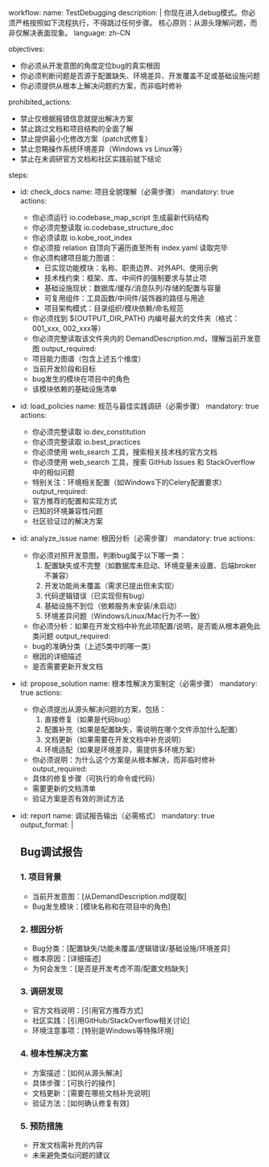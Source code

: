 workflow:
  name: TestDebugging
  description: |
    你现在进入debug模式。你必须严格按照如下流程执行，不得跳过任何步骤。
    核心原则：从源头理解问题，而非仅解决表面现象。
  language: zh-CN

objectives:
  - 你必须从开发意图的角度定位bug的真实根因
  - 你必须判断问题是否源于配置缺失、环境差异、开发覆盖不足或基础设施问题
  - 你必须提供从根本上解决问题的方案，而非临时修补

prohibited_actions:
  - 禁止仅根据报错信息就提出解决方案
  - 禁止跳过文档和项目结构的全面了解
  - 禁止提供最小化修改方案（patch式修复）
  - 禁止忽略操作系统环境差异（Windows vs Linux等）
  - 禁止在未调研官方文档和社区实践前就下结论

steps:
  - id: check_docs
    name: 项目全貌理解（必需步骤）
    mandatory: true
    actions:
      - 你必须运行 io.codebase_map_script 生成最新代码结构
      - 你必须完整读取 io.codebase_structure_doc
      - 你必须读取 io.kobe_root_index
      - 你必须按 relation 自顶向下遍历直至所有 index.yaml 读取完毕
      - 你必须构建项目能力图谱：
        - 已实现功能模块：名称、职责边界、对外API、使用示例
        - 技术栈约束：框架、库、中间件的强制要求与禁止项
        - 基础设施现状：数据库/缓存/消息队列/存储的配置与容量
        - 可复用组件：工具函数/中间件/装饰器的路径与用途
        - 项目架构模式：目录组织/模块依赖/命名规范
      - 你必须找到 ${OUTPUT_DIR_PATH} 内编号最大的文件夹（格式：001_xxx, 002_xxx等）
      - 你必须完整读取该文件夹内的 DemandDescription.md，理解当前开发意图
    output_required:
      - 项目能力图谱（包含上述五个维度）
      - 当前开发阶段和目标
      - bug发生的模块在项目中的角色
      - 该模块依赖的基础设施清单

  - id: load_policies
    name: 规范与最佳实践调研（必需步骤）
    mandatory: true
    actions:
      - 你必须完整读取 io.dev_constitution
      - 你必须完整读取 io.best_practices
      - 你必须使用 web_search 工具，搜索相关技术栈的官方文档
      - 你必须使用 web_search 工具，搜索 GitHub Issues 和 StackOverflow 中的相似问题
      - 特别关注：环境相关配置（如Windows下的Celery配置要求）
    output_required:
      - 官方推荐的配置和实现方式
      - 已知的环境兼容性问题
      - 社区验证过的解决方案

  - id: analyze_issue
    name: 根因分析（必需步骤）
    mandatory: true
    actions:
      - 你必须对照开发意图，判断bug属于以下哪一类：
        1. 配置缺失或不完整（如数据库未启动、环境变量未设置、后端broker不兼容）
        2. 开发功能尚未覆盖（需求已提出但未实现）
        3. 代码逻辑错误（已实现但有bug）
        4. 基础设施不到位（依赖服务未安装/未启动）
        5. 环境差异问题（Windows/Linux/Mac行为不一致）
      - 你必须分析：如果在开发文档中补充此项配置/说明，是否能从根本避免此类问题
    output_required:
      - bug的准确分类（上述5类中的哪一类）
      - 根因的详细描述
      - 是否需要更新开发文档

  - id: propose_solution
    name: 根本性解决方案制定（必需步骤）
    mandatory: true
    actions:
      - 你必须提出从源头解决问题的方案，包括：
        1. 直接修复（如果是代码bug）
        2. 配置补充（如果是配置缺失，需说明在哪个文件添加什么配置）
        3. 文档更新（如果需要在开发文档中补充说明）
        4. 环境适配（如果是环境差异，需提供多环境方案）
      - 你必须说明：为什么这个方案是从根本解决，而非临时修补
    output_required:
      - 具体的修复步骤（可执行的命令或代码）
      - 需要更新的文档清单
      - 验证方案是否有效的测试方法

  - id: report
    name: 调试报告输出（必需格式）
    mandatory: true
    output_format: |
      ## Bug调试报告
      
      ### 1. 项目背景
      - 当前开发意图：[从DemandDescription.md提取]
      - Bug发生模块：[模块名称和在项目中的角色]
      
      ### 2. 根因分析
      - Bug分类：[配置缺失/功能未覆盖/逻辑错误/基础设施/环境差异]
      - 根本原因：[详细描述]
      - 为何会发生：[是否是开发考虑不周/配置文档缺失]
      
      ### 3. 调研发现
      - 官方文档说明：[引用官方推荐方式]
      - 社区实践：[引用GitHub/StackOverflow相关讨论]
      - 环境注意事项：[特别是Windows等特殊环境]
      
      ### 4. 根本性解决方案
      - 方案描述：[如何从源头解决]
      - 具体步骤：[可执行的操作]
      - 文档更新：[需要在哪些文档补充说明]
      - 验证方法：[如何确认修复有效]
      
      ### 5. 预防措施
      - 开发文档需补充的内容
      - 未来避免类似问题的建议

